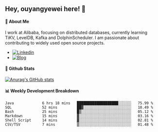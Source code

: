 ## Hey, ouyangyewei here! :wave:

#### :rocket: About Me
I work at Alibaba, focusing on distributed databases, currently learning TiKV, LevelDB, Kafka and DolphinScheduler. I am passionate about contributing to widely used open source projects.

- [![Linkedin](https://img.shields.io/badge/LinkedIn-ouyangyewei-blue)](https://www.linkedin.com/in/ouyangyewei/)
- [![Blog](https://img.shields.io/badge/Blog-yeweiouyang-orange)](https://blog.csdn.net/yeweiouyang)

#### :star2: Github Stats
[![Anurag's GitHub stats](https://github-readme-stats.vercel.app/api?username=ouyangyewei&show_icons=true&cache_seconds=3600&theme=tokyonight)](https://github.com/anuraghazra/github-readme-stats)

#### :bar_chart: Weekly Development Breakdown
<!--START_SECTION:waka-->

```text
Java             6 hrs 18 mins   ███████████████████░░░░░░   75.99 %
SQL              52 mins         ██▓░░░░░░░░░░░░░░░░░░░░░░   10.49 %
Bash             25 mins         █▒░░░░░░░░░░░░░░░░░░░░░░░   05.12 %
Markdown         15 mins         ▓░░░░░░░░░░░░░░░░░░░░░░░░   03.16 %
Shell Script     14 mins         ▓░░░░░░░░░░░░░░░░░░░░░░░░   02.81 %
CSV/TSV          7 mins          ▒░░░░░░░░░░░░░░░░░░░░░░░░   01.48 %
```

<!--END_SECTION:waka-->
